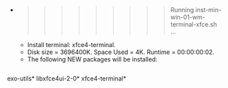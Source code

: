 * >>>>>>>>> Running inst-min-win-01-wm-terminal-xfce.sh ...
  * Install terminal: xfce4-terminal.
  * Disk size = 3696400K. Space Used = 4K. Runtime = 00:00:00:02.
  * The following NEW packages will be installed:
  ```bash
exo-utils* libxfce4ui-2-0* xfce4-terminal*
  ```

